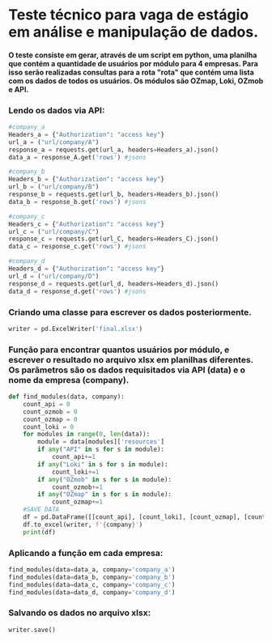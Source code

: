 # Teste técnico para vaga de estágio em análise e manipulação de dados.
#### O teste consiste em gerar, através de um script em python, uma planilha que contém a quantidade de usuários por módulo para 4 empresas. Para isso serão realizadas consultas para a rota "rota" que contém uma lista com os dados de todos os usuários. Os módulos são OZmap, Loki, OZmob e API.

### Lendo os dados via API:
```python
#company_a
Headers_a = {"Authorization": "access key"}
url_a = ("url/company/A")
response_a = requests.get(url_a, headers=Headers_a).json()
data_a = response_A.get('rows') #jsons 
```
```python
#company_b
Headers_b = {"Authorization": "access key"}
url_b = ("url/company/B")
response_b = requests.get(url_b, headers=Headers_b).json()
data_b = response_b.get('rows') #jsons
```
```python
#company_c
Headers_c = {"Authorization": "access key"}
url_c = ("url/company/C")
response_c = requests.get(url_C, headers=Headers_C).json()
data_c = response_c.get('rows') #jsons

```
```python
#company_d
Headers_d = {"Authorization": "access key"}
url_d = ("url/company/D")
response_d = requests.get(url_d, headers=Headers_d).json()
data_d = response_d.get('rows') #jsons
```

### Criando uma classe para escrever os dados posteriormente.
```python
writer = pd.ExcelWriter('final.xlsx')
```
### Função para encontrar quantos usuários por módulo, e escrever o resultado no arquivo xlsx em planilhas diferentes. Os parâmetros são os dados requisitados via API (data) e o nome da empresa (company).

```python
def find_modules(data, company):
    count_api = 0
    count_ozmob = 0
    count_ozmap = 0
    count_loki = 0
    for modules in range(0, len(data)):
        module = data[modules]['resources']
        if any("API" in s for s in module):
            count_api+=1
        if any("Loki" in s for s in module):
            count_loki+=1
        if any("OZmob" in s for s in module):
            count_ozmob+=1
        if any("OZmap" in s for s in module):
            count_ozmap+=1
    #SAVE DATA
    df = pd.DataFrame([[count_api], [count_loki], [count_ozmap], [count_ozmob]], index = ['API', 'LOKI', 'OZMAP', 'OZMOB'], columns = ['users'])
    df.to_excel(writer, f'{company}')
    print(df)

```
### Aplicando a função em cada empresa:
```python
find_modules(data=data_a, company='company_a')
find_modules(data=data_b, company='company_b')
find_modules(data=data_c, company='company_c')
find_modules(data=data_d, company='company_d')
```
### Salvando os dados no arquivo xlsx:
```python
writer.save() 
```
